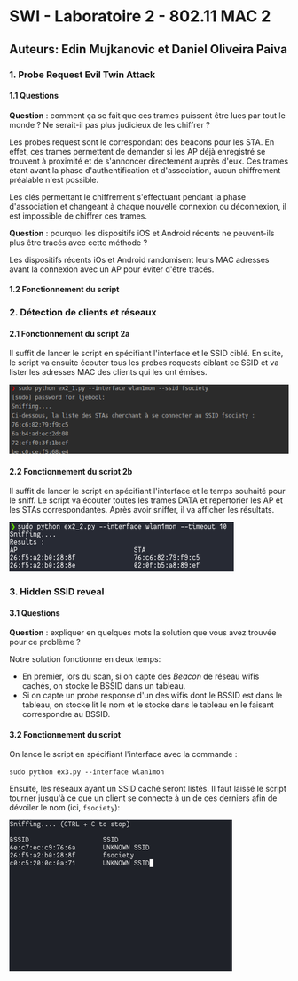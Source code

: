# SWI - Laboratoire 2 - 802.11 MAC 2

## Auteurs: Edin Mujkanovic et Daniel Oliveira Paiva

### 1. Probe Request Evil Twin Attack

#### 1.1 Questions

**Question** : comment ça se fait que ces trames puissent être lues par tout le monde ? Ne serait-il pas plus judicieux de les chiffrer ? 

Les probes request sont le correspondant des beacons pour les STA. En effet, ces trames permettent de demander si les AP déjà enregistré se trouvent à proximité et de s'annoncer directement auprès d'eux. Ces trames étant avant la phase d'authentification et d'association, aucun chiffrement préalable n'est possible. 

Les clés permettant le chiffrement s'effectuant pendant la phase d'association et changeant à chaque nouvelle connexion ou déconnexion, il est impossible de chiffrer ces trames.

**Question** : pourquoi les dispositifs iOS et Android récents ne peuvent-ils plus être tracés avec cette méthode ?

Les dispositifs récents iOs et Android randomisent leurs MAC adresses avant la connexion avec un AP pour éviter d'être tracés. 

#### 1.2 Fonctionnement du script



### 2. Détection de clients et réseaux

#### 2.1 Fonctionnement du script 2a

Il suffit de lancer le script en spécifiant l'interface et le SSID ciblé. En suite, le script va ensuite écouter tous les probes requests ciblant ce SSID et va lister les adresses MAC des clients qui les ont émises.

![](./images/ex2_1.png)

#### 2.2 Fonctionnement du script 2b

Il suffit de lancer le script en spécifiant l'interface et le temps souhaité pour le sniff. Le script va écouter toutes les trames DATA et repertorier les AP et les STAs correspondantes. Après avoir sniffer, il va afficher les résultats.

![](./images/ex2_2.png)



### 3. Hidden SSID reveal

#### 3.1 Questions

**Question** : expliquer en quelques mots la solution que vous avez trouvée pour ce problème ?

Notre solution fonctionne en deux temps:

- En premier, lors du scan, si on capte des *Beacon* de réseau wifis cachés, on stocke le BSSID dans un tableau. 
- Si on capte un probe response d'un des wifis dont le BSSID est dans le tableau, on stocke lit le nom et le stocke dans le tableau en le faisant correspondre au BSSID.

#### 3.2 Fonctionnement du script

On lance le script en spécifiant l'interface avec la commande : 

`sudo python ex3.py --interface wlan1mon`

Ensuite, les réseaux ayant un SSID caché seront listés. Il faut laissé le script tourner jusqu'à ce que un client se connecte à un de ces derniers afin de dévoiler le nom (ici, `fsociety`):

![](./images/ex3.png)